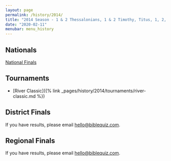 ```yaml
---
layout: page
permalink: /history/2014/
title: "2014 Season - 1 & 2 Thessalonians, 1 & 2 Timothy, Titus, 1, 2, & 3 John"
date: "2020-02-11"
menubar: menu_history
---
```


## Nationals

<a href="{% link _pages/history/2014/nationals.md %}" class="button is-primary">National Finals</a>

## Tournaments

* [River Classic]({% link _pages/history/2014/tournaments/river-classic.md %})

## District Finals
If you have results, please email [hello@biblequiz.com](mailto:hello@biblequiz.com).

## Regional Finals
If you have results, please email [hello@biblequiz.com](mailto:hello@biblequiz.com).